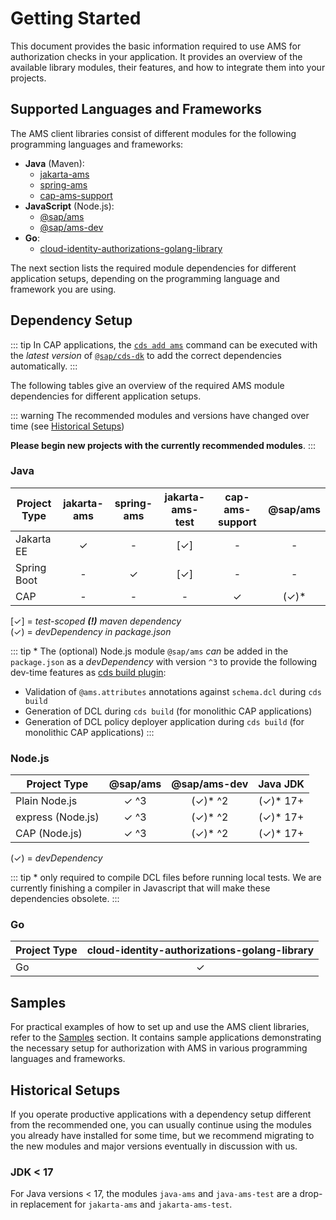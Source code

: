 # Getting Started

This document provides the basic information required to use AMS for authorization checks in your application. It provides an overview of the available library modules, their features, and how to integrate them into your projects.



## Supported Languages and Frameworks

The AMS client libraries consist of different modules for the following programming languages and frameworks:

- **Java** (Maven):
    - [jakarta-ams](/java/jakarta-ams/jakarta-ams.md)
    - [spring-ams](/java/spring-ams/spring-ams.md)
    - [cap-ams-support](/java/cap-ams-support/cap-ams-support.md)
- **JavaScript** (Node.js):
    - [@sap/ams](/nodejs/sap_ams/sap_ams.md)
    - [@sap/ams-dev](/nodejs/sap_ams-dev/sap_ams-dev.md)
- **Go**:
    - [cloud-identity-authorizations-golang-library](/go/go-ams.md)

The next section lists the required module dependencies for different application setups, depending on the programming language and framework you are using.

## Dependency Setup

::: tip
In CAP applications, the [`cds add ams`](https://cap.cloud.sap/docs/tools/cds-cli#cds-add) command can be executed with the *latest version* of [`@sap/cds-dk`](https://cap.cloud.sap/docs/tools/cds-cli#cli) to add the correct dependencies automatically.
:::

The following tables give an overview of the required AMS module dependencies for different application setups.

::: warning
The recommended modules and versions have changed over time (see [Historical Setups](#historical-setups))

**Please begin new projects with the currently recommended modules**.
:::

### Java

| Project Type                | jakarta-ams | spring-ams | jakarta-ams-test | cap-ams-support | @sap/ams    |
|-----------------------------|:-----------:|:----------:|:----------------:|:---------------:|:-----------:|
| Jakarta EE                  |     ✓       |     -      |        [✓]      |        -        |      -
| Spring Boot                 |     -       |     ✓      |        [✓]      |        -        |      -
| CAP                         |     -       |     -      |         -       |        ✓        |     (✓)\*  

[✓] = *test-scoped **(!)** maven dependency*\
(✓) = *devDependency in package.json*

::: tip *
The (optional) Node.js module `@sap/ams` *can* be added in the `package.json` as a *devDependency* with version `^3` to provide the following dev-time features as [cds build plugin](https://cap.cloud.sap/docs/guides/deployment/custom-builds#custom-build-plugins):
- Validation of `@ams.attributes` annotations against `schema.dcl` during `cds build`
- Generation of DCL during `cds build` (for monolithic CAP applications)
- Generation of DCL policy deployer application during `cds build` (for monolithic CAP applications)
:::

### Node.js

| Project Type        | @sap/ams | @sap/ams-dev   | Java JDK |
|---------------------|:--------:|:--------------:|:---------------:|
| Plain Node.js       |   ✓ ^3   |      (✓)* ^2   |    (✓)* 17+
| express (Node.js)   |   ✓ ^3   |      (✓)* ^2   |    (✓)* 17+
| CAP (Node.js)       |   ✓ ^3   |      (✓)* ^2   |    (✓)* 17+

(✓) = *devDependency*

::: tip *
only required to compile DCL files before running local tests. We are currently finishing a compiler in Javascript that will make these dependencies obsolete.
:::

### Go

| Project Type | cloud-identity-authorizations-golang-library |
|--------------|:--------------------------------------------:|
| Go           |                    ✓                         |

## Samples
For practical examples of how to set up and use the AMS client libraries, refer to the [Samples](/Samples) section. It contains sample applications demonstrating the necessary setup for authorization with AMS in various programming languages and frameworks.

## Historical Setups

If you operate productive applications with a dependency setup different from the recommended one, you can usually continue using the modules you already have installed for some time, but we recommend migrating to the new modules and major versions eventually in discussion with us.

### JDK < 17
For Java versions < 17, the modules `java-ams` and `java-ams-test` are a drop-in replacement for `jakarta-ams` and `jakarta-ams-test`.